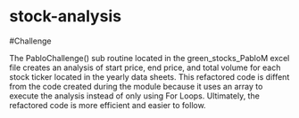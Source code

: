 # stock-analysis

#Challenge

The PabloChallenge() sub routine located in the green_stocks_PabloM excel file creates an analysis of start price, end price, and total volume for each stock ticker located in the yearly data sheets. This refactored code is diffent from the code created during the module because it uses an array to execute the analysis instead of only using For Loops. Ultimately, the refactored code is more efficient and easier to follow.
